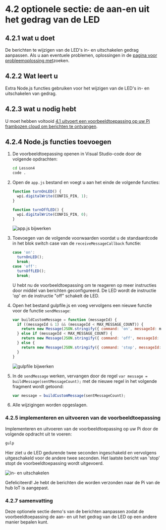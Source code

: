 <properties
 pageTitle="Optionele sectie - wijzigen van de in- en uit het gedrag van de LED | Microsoft Azure"
 description="De berichten te wijzigen van de LED's in- en uitschakelen gedrag aanpassen."
 services="iot-hub"
 documentationCenter=""
 authors="shizn"
 manager="timlt"
 tags=""
 keywords=""/>

<tags
 ms.service="iot-hub"
 ms.devlang="multiple"
 ms.topic="article"
 ms.tgt_pltfrm="na"
 ms.workload="na"
 ms.date="10/21/2016"
 ms.author="xshi"/>

# <a name="42-optional-section-change-the-on-and-off-behavior-of-the-led"></a>4.2 optionele sectie: de aan-en uit het gedrag van de LED

## <a name="421-what-you-will-do"></a>4.2.1 wat u doet

De berichten te wijzigen van de LED's in- en uitschakelen gedrag aanpassen. Als u aan eventuele problemen, oplossingen in de [pagina voor probleemoplossing met](iot-hub-raspberry-pi-kit-node-troubleshooting.md)zoeken.

## <a name="422-what-you-will-learn"></a>4.2.2 Wat leert u

Extra Node.js functies gebruiken voor het wijzigen van de LED's in- en uitschakelen van gedrag.

## <a name="423-what-you-need"></a>4.2.3 wat u nodig hebt

U moet hebben voltooid [4.1 uitvoert een voorbeeldtoepassing op uw Pi frambozen cloud om berichten te ontvangen](iot-hub-raspberry-pi-kit-node-lesson4-send-cloud-to-device-messages.md).

## <a name="424-add-nodejs-functions"></a>4.2.4 Node.js functies toevoegen

1. De voorbeeldtoepassing openen in Visual Studio-code door de volgende opdrachten:

    ```bash
    cd Lesson4
    code .
    ```

2. Open de `app.js` bestand en voegt u aan het einde de volgende functies:

    ```javascript
    function turnOnLED() {
      wpi.digitalWrite(CONFIG_PIN, 1);
    }

    function turnOffLED() {
      wpi.digitalWrite(CONFIG_PIN, 0);
    }
    ```

    ![app.js bijwerken](media/iot-hub-raspberry-pi-lessons/lesson4/updated_app_js.png)

3. Toevoegen van de volgende voorwaarden voordat u de standaardcode in het blok switch case van de `receiveMessageCallback` functie:

    ```javascript
    case 'on':
      turnOnLED();
      break;
    case 'off':
      turnOffLED();
      break;
    ```

    U hebt nu de voorbeeldtoepassing om te reageren op meer instructies door middel van berichten geconfigureerd. De LED wordt de instructie 'op' en de instructie "off" schakelt de LED.

4. Open het bestand gulpfile.js en voeg vervolgens een nieuwe functie voor de functie `sendMessage`:

    ```javascript
    var buildCustomMessage = function (messageId) {
      if ((messageId & 1) && (messageId < MAX_MESSAGE_COUNT)) {
        return new Message(JSON.stringify({ command: 'on', messageId: messageId }));
      } else if (messageId < MAX_MESSAGE_COUNT) {
        return new Message(JSON.stringify({ command: 'off', messageId: messageId }));
      } else {
        return new Message(JSON.stringify({ command: 'stop', messageId: messageId }));
      }
    }
    ```

    ![gulpfile bijwerken](media/iot-hub-raspberry-pi-lessons/lesson4/updated_gulpfile.png)

5. In de `sendMessage` werken, vervangen door de regel `var message = buildMessage(sentMessageCount);` met de nieuwe regel in het volgende fragment wordt getoond:

    ```javascript
    var message = buildCustomMessage(sentMessageCount);
    ```

6. Alle wijzigingen worden opgeslagen.

### <a name="425-deploy-and-run-the-sample-application"></a>4.2.5 implementeren en uitvoeren van de voorbeeldtoepassing

Implementeren en uitvoeren van de voorbeeldtoepassing op uw Pi door de volgende opdracht uit te voeren:

```bash
gulp
```

Hier ziet u de LED gedurende twee seconden ingeschakeld en vervolgens uitgeschakeld voor de andere twee seconden. Het laatste bericht van 'stop' stopt de voorbeeldtoepassing wordt uitgevoerd.

![in- en uitschakelen](media/iot-hub-raspberry-pi-lessons/lesson4/gulp_on_and_off.png)

Gefeliciteerd! Je hebt de berichten die worden verzonden naar de Pi van de hub IoT is aangepast.

### <a name="427-summary"></a>4.2.7 samenvatting

Deze optionele sectie demo's van de berichten aanpassen zodat de voorbeeldtoepassing de aan- en uit het gedrag van de LED op een andere manier bepalen kunt.

